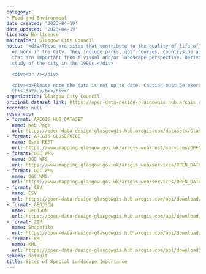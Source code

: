 ```yaml
---
category:
- Food and Environment
date_created: '2023-04-19'
date_updated: '2023-04-19'
license: No licence
maintainer: Glasgow City Council
notes: '<div>These are sites that contribute to the quality of life of those who live
  or work in the City. They include parks, golf courses, countryside and other features
  that are important from a visual and/or landscape perspective. Derived from a landscape
  study of the city in the 1990s.</div>

  <div><br /></div>

  <div><b>Please note the data is not up to date. Caution must be exercised when using
  this data.</b></div>'
organization: Glasgow City Council
original_dataset_link: https://open-data-design-glasgowgis.hub.arcgis.com/datasets/GlasgowGIS::sites-of-special-landscape-importance
records: null
resources:
- format: ARCGIS HUB DATASET
  name: Web Page
  url: https://open-data-design-glasgowgis.hub.arcgis.com/datasets/GlasgowGIS::sites-of-special-landscape-importance
- format: ARCGIS GEOSERVICE
  name: Esri REST
  url: https://www.mapping.glasgow.gov.uk/arcgis_web/rest/services/OPEN_DATA/Sites_of_Special_Landscape_Importance/MapServer/0
- format: OGC WFS
  name: OGC WFS
  url: https://www.mapping.glasgow.gov.uk/arcgis_web/services/OPEN_DATA/Sites_of_Special_Landscape_Importance/MapServer/WFSServer?request=GetCapabilities&service=WFS
- format: OGC WMS
  name: OGC WMS
  url: https://www.mapping.glasgow.gov.uk/arcgis_web/services/OPEN_DATA/Sites_of_Special_Landscape_Importance/MapServer/WMSServer?request=GetCapabilities&service=WMS
- format: CSV
  name: CSV
  url: https://open-data-design-glasgowgis.hub.arcgis.com/api/download/v1/items/ea4ad7873aba469bb2c48c2f00536e7f/csv?layers=0
- format: GEOJSON
  name: GeoJSON
  url: https://open-data-design-glasgowgis.hub.arcgis.com/api/download/v1/items/ea4ad7873aba469bb2c48c2f00536e7f/geojson?layers=0
- format: ZIP
  name: Shapefile
  url: https://open-data-design-glasgowgis.hub.arcgis.com/api/download/v1/items/ea4ad7873aba469bb2c48c2f00536e7f/shapefile?layers=0
- format: KML
  name: KML
  url: https://open-data-design-glasgowgis.hub.arcgis.com/api/download/v1/items/ea4ad7873aba469bb2c48c2f00536e7f/kml?layers=0
schema: default
title: Sites of Special Landscape Importance
---
```

